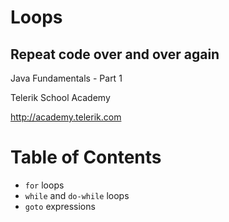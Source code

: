 <!-- section start -->

<!-- attr: {id: 'title', class: 'slide-title', hasScriptWrapper: true} -->

# Loops
##  Repeat code over and over again
<div class="signature">
    <p class="signature-course">Java Fundamentals - Part 1</p>
    <p class="signature-initiative">Telerik School Academy</p>
    <a href="http://academy.telerik.com" class="signature-link">http://academy.telerik.com</a>
</div>

<!-- section start -->
<!-- attr: {id: 'table-of-contents'} -->
# Table of Contents

*   `for` loops
*   `while` and `do-while` loops
*   `goto` expressions

<!-- section start -->
<!-- attr: {id: '', class: 'slide-title'} -->
#
##

<!-- section start -->
<!-- attr: {id: ''} -->
#

